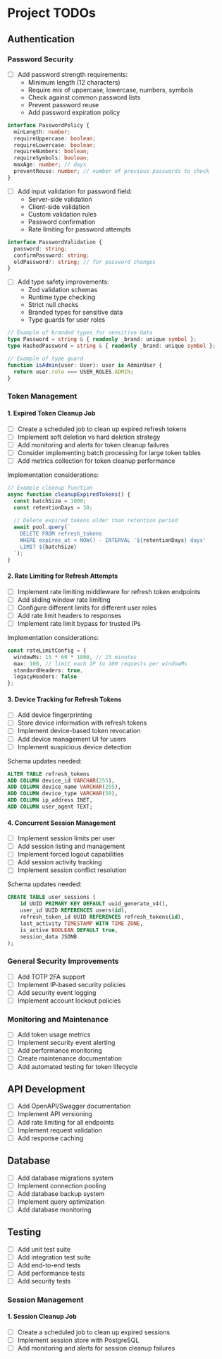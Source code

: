 # Project TODOs

## Authentication

### Password Security
- [ ] Add password strength requirements:
  - Minimum length (12 characters)
  - Require mix of uppercase, lowercase, numbers, symbols
  - Check against common password lists
  - Prevent password reuse
  - Add password expiration policy
```typescript
interface PasswordPolicy {
  minLength: number;
  requireUppercase: boolean;
  requireLowercase: boolean;
  requireNumbers: boolean;
  requireSymbols: boolean;
  maxAge: number; // days
  preventReuse: number; // number of previous passwords to check
}
```

- [ ] Add input validation for password field:
  - Server-side validation
  - Client-side validation
  - Custom validation rules
  - Password confirmation
  - Rate limiting for password attempts
```typescript
interface PasswordValidation {
  password: string;
  confirmPassword: string;
  oldPassword?: string; // for password changes
}
```

- [ ] Add type safety improvements:
  - Zod validation schemas
  - Runtime type checking
  - Strict null checks
  - Branded types for sensitive data
  - Type guards for user roles
```typescript
// Example of branded types for sensitive data
type Password = string & { readonly _brand: unique symbol };
type HashedPassword = string & { readonly _brand: unique symbol };

// Example of type guard
function isAdmin(user: User): user is AdminUser {
  return user.role === USER_ROLES.ADMIN;
}
```

### Token Management

#### 1. Expired Token Cleanup Job
- [ ] Create a scheduled job to clean up expired refresh tokens
- [ ] Implement soft deletion vs hard deletion strategy
- [ ] Add monitoring and alerts for token cleanup failures
- [ ] Consider implementing batch processing for large token tables
- [ ] Add metrics collection for token cleanup performance

Implementation considerations:
```typescript
// Example cleanup function
async function cleanupExpiredTokens() {
  const batchSize = 1000;
  const retentionDays = 30;
  
  // Delete expired tokens older than retention period
  await pool.query(`
    DELETE FROM refresh_tokens 
    WHERE expires_at < NOW() - INTERVAL '${retentionDays} days'
    LIMIT ${batchSize}
  `);
}
```

#### 2. Rate Limiting for Refresh Attempts
- [ ] Implement rate limiting middleware for refresh token endpoints
- [ ] Add sliding window rate limiting
- [ ] Configure different limits for different user roles
- [ ] Add rate limit headers to responses
- [ ] Implement rate limit bypass for trusted IPs

Implementation considerations:
```typescript
const rateLimitConfig = {
  windowMs: 15 * 60 * 1000, // 15 minutes
  max: 100, // limit each IP to 100 requests per windowMs
  standardHeaders: true,
  legacyHeaders: false
};
```

#### 3. Device Tracking for Refresh Tokens
- [ ] Add device fingerprinting
- [ ] Store device information with refresh tokens
- [ ] Implement device-based token revocation
- [ ] Add device management UI for users
- [ ] Implement suspicious device detection

Schema updates needed:
```sql
ALTER TABLE refresh_tokens
ADD COLUMN device_id VARCHAR(255),
ADD COLUMN device_name VARCHAR(255),
ADD COLUMN device_type VARCHAR(50),
ADD COLUMN ip_address INET,
ADD COLUMN user_agent TEXT;
```

#### 4. Concurrent Session Management
- [ ] Implement session limits per user
- [ ] Add session listing and management
- [ ] Implement forced logout capabilities
- [ ] Add session activity tracking
- [ ] Implement session conflict resolution

Schema updates needed:
```sql
CREATE TABLE user_sessions (
    id UUID PRIMARY KEY DEFAULT uuid_generate_v4(),
    user_id UUID REFERENCES users(id),
    refresh_token_id UUID REFERENCES refresh_tokens(id),
    last_activity TIMESTAMP WITH TIME ZONE,
    is_active BOOLEAN DEFAULT true,
    session_data JSONB
);
```

### General Security Improvements
- [ ] Add TOTP 2FA support
- [ ] Implement IP-based security policies
- [ ] Add security event logging
- [ ] Implement account lockout policies

### Monitoring and Maintenance
- [ ] Add token usage metrics
- [ ] Implement security event alerting
- [ ] Add performance monitoring
- [ ] Create maintenance documentation
- [ ] Add automated testing for token lifecycle

## API Development
- [ ] Add OpenAPI/Swagger documentation
- [ ] Implement API versioning
- [ ] Add rate limiting for all endpoints
- [ ] Implement request validation
- [ ] Add response caching

## Database
- [ ] Add database migrations system
- [ ] Implement connection pooling
- [ ] Add database backup system
- [ ] Implement query optimization
- [ ] Add database monitoring

## Testing
- [ ] Add unit test suite
- [ ] Add integration test suite
- [ ] Add end-to-end tests
- [ ] Add performance tests
- [ ] Add security tests 

### Session Management

#### 1. Session Cleanup Job
- [ ] Create a scheduled job to clean up expired sessions
- [ ] Implement session store with PostgreSQL
- [ ] Add monitoring and alerts for session cleanup failures 